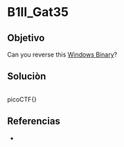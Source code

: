 # B1ll_Gat35
## Objetivo
Can you reverse this [Windows Binary](https://jupiter.challenges.picoctf.org/static/0ef5d0d6d552cd5e0bd60c2adbddaa94/win-exec-1.exe)?

## Soluciòn
```shell
```
picoCTF{}

## Referencias
- []()